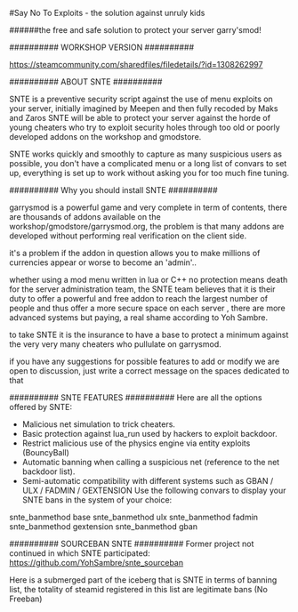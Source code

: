 #Say No To Exploits - the solution against unruly kids

######the free and safe solution to protect your server garry'smod!

##########
WORKSHOP VERSION
##########

https://steamcommunity.com/sharedfiles/filedetails/?id=1308262997

##########
ABOUT SNTE
##########

SNTE is a preventive security script against the use of menu exploits on your server, initially imagined by Meepen and then fully recoded by Maks and Zaros SNTE will be able to protect your server against the horde of young cheaters who try to exploit security holes through too old or poorly developed addons on the workshop and gmodstore.

SNTE works quickly and smoothly to capture as many suspicious users as possible, you don't have a complicated menu or a long list of convars to set up, everything is set up to work without asking you for too much fine tuning.

##########
Why you should install SNTE
##########

garrysmod is a powerful game and very complete in term of contents, there are thousands of addons available on the workshop/gmodstore/garrysmod.org, the problem is that many addons are developed without performing real verification on the client side.

it's a problem if the addon in question allows you to make millions of currencies appear or worse to become an 'admin'..

whether using a mod menu written in lua or C++ no protection means death for the server administration team, the SNTE team believes that it is their duty to offer a powerful and free addon to reach the largest number of people and thus offer a more secure space on each server , there are more advanced systems but paying, a real shame according to Yoh Sambre.

to take SNTE it is the insurance to have a base to protect a minimum against the very very many cheaters who pullulate on garrysmod.

if you have any suggestions for possible features to add or modify we are open to discussion, just write a correct message on the spaces dedicated to that

##########
SNTE FEATURES
##########
Here are all the options offered by SNTE:

- Malicious net simulation to trick cheaters.
- Basic protection against lua_run used by hackers to exploit backdoor.
- Restrict malicious use of the physics engine via entity exploits (BouncyBall)
- Automatic banning when calling a suspicious net (reference to the net backdoor list).
- Semi-automatic compatibility with different systems such as GBAN / ULX / FADMIN / GEXTENSION
Use the following convars to display your SNTE bans in the system of your choice:

snte_banmethod base
snte_banmethod ulx
snte_banmethod fadmin
snte_banmethod gextension
snte_banmethod gban

##########
SOURCEBAN SNTE
##########
Former project not continued in which SNTE participated:
https://github.com/YohSambre/snte_sourceban

Here is a submerged part of the iceberg that is SNTE in terms of banning list, the totality of steamid registered in this list are legitimate bans (No Freeban)
